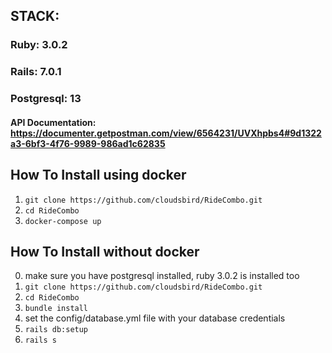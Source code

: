 ## STACK:
### Ruby: 3.0.2
### Rails: 7.0.1
### Postgresql: 13

#### API Documentation: https://documenter.getpostman.com/view/6564231/UVXhpbs4#9d1322a3-6bf3-4f76-9989-986ad1c62835

## How To Install using docker

1. `git clone https://github.com/cloudsbird/RideCombo.git`
2. `cd RideCombo`
3. `docker-compose up`

## How To Install without docker 
0. make sure you have postgresql installed, ruby 3.0.2 is installed too
1. `git clone https://github.com/cloudsbird/RideCombo.git`
2. `cd RideCombo`
3. `bundle install`
4. set the config/database.yml file with your database credentials
5. `rails db:setup`
6. `rails s`





